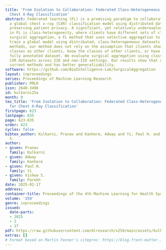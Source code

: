 ```yaml
---
title: 'From Isolation to Collaboration: Federated Class-Heterogeneous Learning for
  Chest X-Ray Classification'
abstract: Federated learning (FL) is a promising paradigm to collaboratively train
  a global chest x-ray (CXR) classification model using distributed datasets while
  preserving patient privacy. A significant, yet relatively underexplored, challenge
  in FL is class-heterogeneity, where clients have different sets of classes. We propose
  surgical aggregation, a FL method that uses selective aggregation to collaboratively
  train a global model using distributed, class-heterogeneous datasets. Unlike other
  methods, our method does not rely on the assumption that clients share the same
  classes as other clients, know the classes of other clients, or have access to a
  fully annotated dataset. We evaluate surgical aggregation using class-heterogeneous
  CXR datasets across IID and non-IID settings. Our results show that our method outperforms
  current methods and has better generalizability.
software: https://github.com/BioIntelligence-Lab/SurgicalAggregation
layout: inproceedings
series: Proceedings of Machine Learning Research
publisher: PMLR
issn: 2640-3498
id: kulkarni25a
month: 0
tex_title: 'From Isolation to Collaboration: Federated Class-Heterogeneous Learning
  for Chest X-Ray Classification'
firstpage: 623
lastpage: 635
page: 623-635
order: 623
cycles: false
bibtex_author: Kulkarni, Pranav and Kanhere, Adway and Yi, Paul H. and Parekh, Vishwa
  S.
author:
- given: Pranav
  family: Kulkarni
- given: Adway
  family: Kanhere
- given: Paul H.
  family: Yi
- given: Vishwa S.
  family: Parekh
date: 2025-02-17
address:
container-title: Proceedings of the 4th Machine Learning for Health Symposium
volume: '259'
genre: inproceedings
issued:
  date-parts:
  - 2025
  - 2
  - 17
pdf: https://raw.githubusercontent.com/mlresearch/v259/main/assets/kulkarni25a/kulkarni25a.pdf
extras: []
# Format based on Martin Fenner's citeproc: https://blog.front-matter.io/posts/citeproc-yaml-for-bibliographies/
---
```

